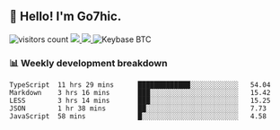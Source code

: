 ## 👋 Hello! I'm Go7hic.

 ![visitors count](https://visitors-by-url-pls-dont-use-this-in-your-repo.vercel.app/Go7hic-github-readme)
 <a href="https://twitter.com/Go7hic">
    <img src="https://img.shields.io/badge/-@Go7hic-1ca0f1?style=flat-square&labelColor=1ca0f1&logo=twitter&logoColor=white&link=https://twitter.com/Go7hic">
   <a/>
   <a href="mailto:gtfx0209@gmail.com">
    <img src="https://img.shields.io/badge/-gtfx0209@gmail.com-c14438?style=flat-square&logo=Gmail&logoColor=white&link=mailto:gtfx0209@gmail.com">
   <a/>
    ![Keybase BTC](https://img.shields.io/keybase/btc/Go7hic)
 <!--
🔭 I’m currently working
🌱 I’m currently learning
💬 Ask me about 
📫 How to reach me: 
⚡ Fun fact: 
-->
 <!--
![My Github Stats](https://github-readme-stats.vercel.app/api?username=Go7hic&show_icons=true&count_private=true)

-->

### 📊 Weekly development breakdown
<!--START_SECTION:waka-->
```text
TypeScript  11 hrs 29 mins      █████████████░░░░░░░░░░░░   54.04 
Markdown    3 hrs 16 mins       ███░░░░░░░░░░░░░░░░░░░░░░   15.42 
LESS        3 hrs 14 mins       ███░░░░░░░░░░░░░░░░░░░░░░   15.25 
JSON        1 hr 38 mins        ██░░░░░░░░░░░░░░░░░░░░░░░   7.73 
JavaScript  58 mins             █░░░░░░░░░░░░░░░░░░░░░░░░   4.58
```
<!--END_SECTION:waka-->

